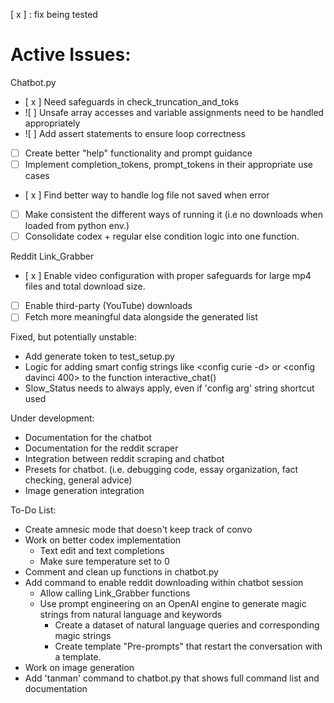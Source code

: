 [ x ] : fix being tested
# Active Issues:

Chatbot.py
- [ x ] Need safeguards in check_truncation_and_toks
- ![ ] Unsafe array accesses and variable assignments need to be handled appropriately
- ![ ] Add assert statements to ensure loop correctness
- [ ] Create better "help" functionality and prompt guidance
- [ ] Implement completion_tokens, prompt_tokens in their appropriate use cases
- [ x ] Find better way to handle log file not saved when error
- [ ] Make consistent the different ways of running it (i.e no downloads when loaded from python env.)
- [ ] Consolidate codex + regular else condition logic into one function.

Reddit Link_Grabber
- [ x ] Enable video configuration with proper safeguards for large mp4 files and total download size.
- [ ] Enable third-party (YouTube) downloads
- [ ] Fetch more meaningful data alongside the generated list

Fixed, but potentially unstable:
- Add generate token to test_setup.py
- Logic for adding smart config strings like <config curie -d> or <config davinci 400> to the function interactive_chat()
- Slow_Status needs to always apply, even if 'config arg' string shortcut used

Under development:
- Documentation for the chatbot
- Documentation for the reddit scraper
- Integration between reddit scraping and chatbot
- Presets for chatbot. (i.e. debugging code, essay organization, fact checking, general advice)
- Image generation integration

To-Do List:
- Create amnesic mode that doesn't keep track of convo
- Work on better codex implementation
    - Text edit and text completions
    - Make sure temperature set to 0
- Comment and clean up functions in chatbot.py
- Add command to enable reddit downloading within chatbot session
    - Allow calling Link_Grabber functions
    - Use prompt engineering on an OpenAI engine to generate magic strings from natural language and keywords
        - Create a dataset of natural language queries and corresponding magic strings
        - Create template "Pre-prompts" that restart the conversation with a template.
- Work on image generation
- Add 'tanman' command to chatbot.py that shows full command list and documentation